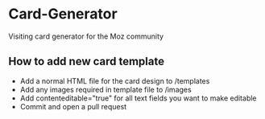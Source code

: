 Card-Generator
==============

Visiting card generator for the Moz community


## How to add new card template ##
* Add a normal HTML file for the card design to /templates
* Add any images required in template file to /images
* Add contenteditable="true" for all text fields you want to make editable
* Commit and open a pull request
